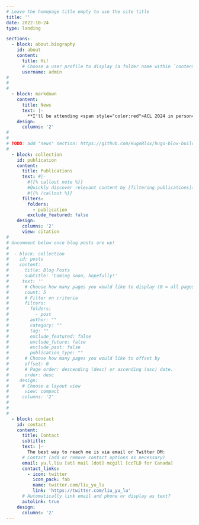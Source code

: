 ```yaml
---
# Leave the homepage title empty to use the site title
title: ''
date: 2022-10-24
type: landing

sections:
  - block: about.biography
    id: about
    content:
      title: Hi!
      # Choose a user profile to display (a folder name within `content/authors/`)
      username: admin
#
#
#
  - block: markdown
    content:
      title: News
      text: |-
        **I'll be attending <span style="color:red">ACL 2024 in person</span> to present our work [ECBD: Evidence-Centered Benchmark Design for NLP](https://arxiv.org/abs/2406.08723)!**
    design:
      columns: '2'
#
#    
# TODO: add "news" section: https://github.com/HugoBlox/hugo-blox-builder/issues/1677
#
  - block: collection
    id: publication
    content:
      title: Publications
      text: #|-
        #{{% callout note %}}
        #Quickly discover relevant content by [filtering publications](./publication/).
        #{{% /callout %}}
      filters:
        folders:
          - publication
        exclude_featured: false
    design:
      columns: '2'
      view: citation
#
# Uncomment below once blog posts are up!
#
#  - block: collection
#    id: posts
#    content:
#      title: Blog Posts
#      subtitle: 'Coming soon, hopefully!'
#     text: ''
#      # Choose how many pages you would like to display (0 = all pages)
#      count: 5
#      # Filter on criteria
#      filters:
#        folders:
#          - post
#        author: ""
#        category: ""
#        tag: ""
#        exclude_featured: false
#        exclude_future: false
#        exclude_past: false
#        publication_type: ""
#      # Choose how many pages you would like to offset by
#      offset: 0
#      # Page order: descending (desc) or ascending (asc) date.
#      order: desc
#    design:
#     # Choose a layout view
#      view: compact
#     columns: '2'
#
#
#
  - block: contact
    id: contact
    content:
      title: Contact
      subtitle:
      text: |-
        The best way to reach me is via email or Twitter DM: 
      # Contact (add or remove contact options as necessary)
      email: yu.l.liu [at] mail [dot] mcgill [ccTLD for Canada]
      contact_links:
        - icon: twitter
          icon_pack: fab
          name: twitter.com/liu_yu_lu
          link: 'https://twitter.com/liu_yu_lu'
      # Automatically link email and phone or display as text?
      autolink: true
    design:
      columns: '2'
---
```

